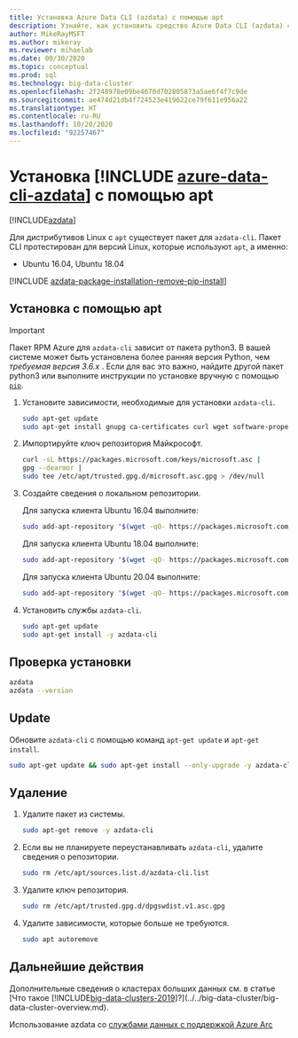 ```yaml
---
title: Установка Azure Data CLI (azdata) с помощью apt
description: Узнайте, как установить средство Azure Data CLI (azdata) с помощью apt.
author: MikeRayMSFT
ms.author: mikeray
ms.reviewer: mihaelab
ms.date: 09/30/2020
ms.topic: conceptual
ms.prod: sql
ms.technology: big-data-cluster
ms.openlocfilehash: 2f248978e09be4670d702805873a5ae6f4f7c9de
ms.sourcegitcommit: ae474d21db4f724523e419622ce79f611e956a22
ms.translationtype: HT
ms.contentlocale: ru-RU
ms.lasthandoff: 10/20/2020
ms.locfileid: "92257467"
---
```

# <a name="install-azure-data-cli-azdata-with-apt"></a>Установка [!INCLUDE [azure-data-cli-azdata](../../includes/azure-data-cli-azdata.md)] с помощью apt

[!INCLUDE[azdata](../../includes/applies-to-version/azdata.md)]

Для дистрибутивов Linux с `apt` существует пакет для `azdata-cli`. Пакет CLI протестирован для версий Linux, которые используют `apt`, а именно:

- Ubuntu 16.04, Ubuntu 18.04

[!INCLUDE [azdata-package-installation-remove-pip-install](../../includes/azdata-package-installation-remove-pip-install.md)]

## <a name="install-with-apt"></a>Установка с помощью apt

>[!IMPORTANT]
> Пакет RPM Azure для `azdata-cli` зависит от пакета python3. В вашей системе может быть установлена более ранняя версия Python, чем *требуемая версия 3.6.x* . Если для вас это важно, найдите другой пакет python3 или выполните инструкции по установке вручную с помощью [`pip`](../install/deploy-install-azdata-pip.md).

1. Установите зависимости, необходимые для установки `azdata-cli`.

   ```bash
   sudo apt-get update
   sudo apt-get install gnupg ca-certificates curl wget software-properties-common apt-transport-https lsb-release -y
   ```

2. Импортируйте ключ репозитория Майкрософт.

   ```bash
   curl -sL https://packages.microsoft.com/keys/microsoft.asc |
   gpg --dearmor |
   sudo tee /etc/apt/trusted.gpg.d/microsoft.asc.gpg > /dev/null
   ```

3. Создайте сведения о локальном репозитории.

   Для запуска клиента Ubuntu 16.04 выполните:

    ```bash
    sudo add-apt-repository "$(wget -qO- https://packages.microsoft.com/config/ubuntu/16.04/prod.list)"
    ```

   Для запуска клиента Ubuntu 18.04 выполните:

    ```bash
    sudo add-apt-repository "$(wget -qO- https://packages.microsoft.com/config/ubuntu/18.04/prod.list)"
    ```

   Для запуска клиента Ubuntu 20.04 выполните:

    ```bash
    sudo add-apt-repository "$(wget -qO- https://packages.microsoft.com/config/ubuntu/20.04/prod.list)
    ```

4. Установить службы `azdata-cli`.

   ```bash
   sudo apt-get update
   sudo apt-get install -y azdata-cli
   ```

## <a name="verify-install"></a>Проверка установки

```bash
azdata
azdata --version
```

## <a name="update"></a>Update

Обновите `azdata-cli` с помощью команд `apt-get update` и `apt-get install`.

```bash
sudo apt-get update && sudo apt-get install --only-upgrade -y azdata-cli
```

## <a name="uninstall"></a>Удаление

1. Удалите пакет из системы.

   ```bash
   sudo apt-get remove -y azdata-cli
   ```

2. Если вы не планируете переустанавливать `azdata-cli`, удалите сведения о репозитории.

   ```bash
   sudo rm /etc/apt/sources.list.d/azdata-cli.list
   ```

3. Удалите ключ репозитория.

   ```bash
   sudo rm /etc/apt/trusted.gpg.d/dpgswdist.v1.asc.gpg
   ```

4. Удалите зависимости, которые больше не требуются.

   ```bash
   sudo apt autoremove
   ```

## <a name="next-steps"></a>Дальнейшие действия

Дополнительные сведения о кластерах больших данных см. в статье [Что такое [!INCLUDE[big-data-clusters-2019](../../includes/ssbigdataclusters-ver15.md)]?](../../big-data-cluster/big-data-cluster-overview.md).

Использование azdata со [службами данных с поддержкой Azure Arc](/azure/azure-arc/data/)